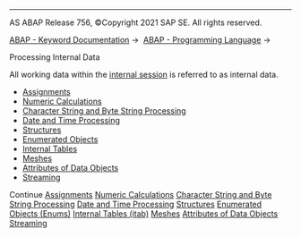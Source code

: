   

* * *

AS ABAP Release 756, ©Copyright 2021 SAP SE. All rights reserved.

[ABAP - Keyword Documentation](javascript:call_link\('abenabap.htm'\)) →  [ABAP - Programming Language](javascript:call_link\('abenabap_reference.htm'\)) → 

Processing Internal Data

All working data within the [internal session](javascript:call_link\('abeninternal_session_glosry.htm'\) "Glossary Entry") is referred to as internal data.

-   [Assignments](javascript:call_link\('abenvalue_assignments.htm'\))
-   [Numeric Calculations](javascript:call_link\('abencompute_expressions.htm'\))
-   [Character String and Byte String Processing](javascript:call_link\('abenabap_data_string.htm'\))
-   [Date and Time Processing](javascript:call_link\('abendate_time_processing.htm'\))
-   [Structures](javascript:call_link\('abendata_objects_structure.htm'\))
-   [Enumerated Objects](javascript:call_link\('abenenumerated_types_usage.htm'\))
-   [Internal Tables](javascript:call_link\('abenitab.htm'\))
-   [Meshes](javascript:call_link\('abenabap_meshes.htm'\))
-   [Attributes of Data Objects](javascript:call_link\('abendescribe_field.htm'\))
-   [Streaming](javascript:call_link\('abenstreaming.htm'\))

Continue
[Assignments](javascript:call_link\('abenvalue_assignments.htm'\))
[Numeric Calculations](javascript:call_link\('abencompute_expressions.htm'\))
[Character String and Byte String Processing](javascript:call_link\('abenabap_data_string.htm'\))
[Date and Time Processing](javascript:call_link\('abendate_time_processing.htm'\))
[Structures](javascript:call_link\('abendata_objects_structure.htm'\))
[Enumerated Objects (Enums)](javascript:call_link\('abenenumerated_types_usage.htm'\))
[Internal Tables (itab)](javascript:call_link\('abenitab.htm'\))
[Meshes](javascript:call_link\('abenabap_meshes.htm'\))
[Attributes of Data Objects](javascript:call_link\('abendescribe_field.htm'\))
[Streaming](javascript:call_link\('abenstreaming.htm'\))